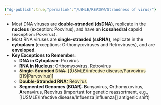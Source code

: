 ```yaml
---
{"dg-publish":true,"permalink":"/USMLE/REVIEW/Strandness of virus/"}
---
```


- Most DNA viruses are **double-stranded (dsDNA)**, replicate in the **nucleus** (exception: Poxvirus), and have an **icosahedral** capsid (exception: Poxvirus).
- Most RNA viruses are **single-stranded (ssRNA)**, replicate in the **cytoplasm** (exceptions: Orthomyxoviruses and Retroviruses), and are **enveloped**.
- **Key Exceptions to Remember:**
	- **DNA in Cytoplasm:** Poxvirus
	- **RNA in Nucleus:** Orthomyxovirus, Retrovirus
	- <span style="background:rgba(240, 200, 0, 0.2)">**Single-Stranded DNA:** [[USMLE/Infective disease/Parvovirus B19\|Parvovirus]]</span>
	- <span style="background:rgba(240, 200, 0, 0.2)">**Double-Stranded RNA:** Reovirus</span>
	- **Segmented Genomes (BOAR):** **B**unyavirus, **O**rthomyxovirus, **A**renavirus, **R**eovirus (important for genetic reassortment, e.g., [[USMLE/Infective disease/Influenza\|influenza]] antigenic shift)
